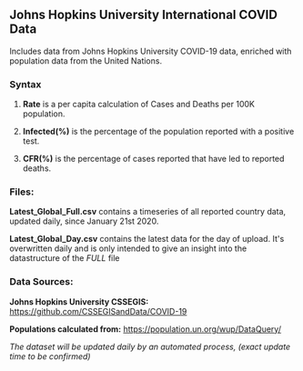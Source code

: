 ## Johns Hopkins University International COVID Data

Includes data from Johns Hopkins University COVID-19 data, enriched with population data from the United Nations.


### Syntax

1. **Rate** is a per capita calculation of Cases and Deaths per 100K population.

2. **Infected(%)** is the percentage of the population reported with a positive test.

3. **CFR(%)** is the percentage of cases reported that have led to reported deaths.



### Files:

**Latest_Global_Full.csv** contains a timeseries of all reported country data, updated daily, since January 21st 2020.

**Latest_Global_Day.csv** contains the latest data for the day of upload. It's overwritten daily and is only intended to give an insight into the datastructure of the _FULL_ file



### Data Sources:

**Johns Hopkins University CSSEGIS:** https://github.com/CSSEGISandData/COVID-19

**Populations calculated from:** https://population.un.org/wup/DataQuery/


_The dataset will be updated daily by an automated process, (exact update time to be confirmed)_